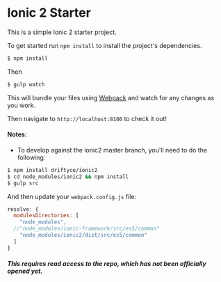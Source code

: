 # Ionic 2 Starter

This is a simple Ionic 2 starter project.

To get started run `npm install` to install the project's dependencies.
```bash
$ npm install
```

Then
```bash
$ gulp watch
```
 This will bundle your files using [Webpack](http://webpack.github.io/) and
 watch for any changes as you work.

Then navigate to `http://localhost:8100` to check it out!

#### Notes:
- To develop against the ionic2 master branch, you'll need to do the following:
```bash
$ npm install driftyco/ionic2
$ cd node_modules/ionic2 && npm install
$ gulp src
```
And then update your `webpack.config.js` file:
```js
resolve: {
  modulesDirectories: [
    "node_modules",
  //"node_modules/ionic-framework/src/es5/common"
    "node_modules/ionic2/dist/src/es5/common"
  ]
}
```

##### This requires read access to the repo, which has not been officially opened yet.
